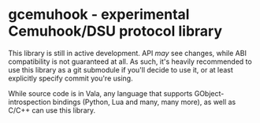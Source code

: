 # gcemuhook - experimental Cemuhook/DSU protocol library

This library is still in active development. API *may* see changes, while ABI compatibility is not guaranteed at all. As such, it's heavily recommended to use this library as a git submodule if you'll decide to use it, or at least explicitly specify commit you're using.

While source code is in Vala, any language that supports GObject-introspection bindings (Python, Lua and many, many more), as well as C/C++ can use this library.
